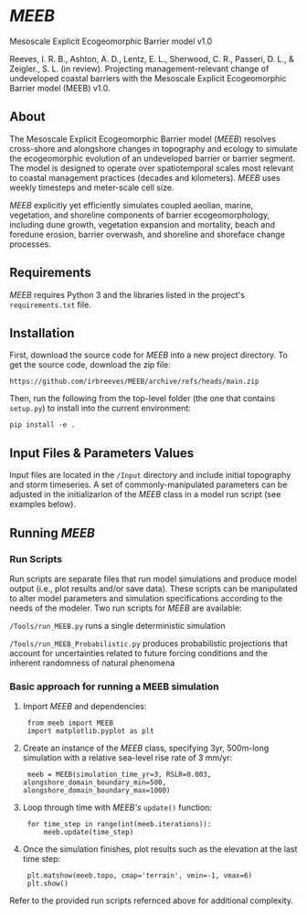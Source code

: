 # *MEEB*
Mesoscale Explicit Ecogeomorphic Barrier model v1.0

Reeves, I. R. B., Ashton, A. D., Lentz, E. L., Sherwood, C. R., Passeri, D. L., & Zeigler., S. L. (in review). Projecting 
management-relevant change of undeveloped coastal barriers with the Mesoscale Explicit Ecogeomorphic Barrier model (MEEB) v1.0. 

## About
The Mesoscale Explicit Ecogeomorphic Barrier model (*MEEB*) resolves cross-shore and alongshore changes in topography and ecology 
to simulate the ecogeomorphic evolution of an undeveloped barrier or barrier segment. The model is designed to operate over 
spatiotemporal scales most relevant to coastal management practices (decades and kilometers). *MEEB* uses weekly timesteps and 
meter-scale cell size.

*MEEB* explicitly yet efficiently simulates coupled aeolian, marine, vegetation, and shoreline components of barrier 
ecogeomorphology, including dune growth, vegetation expansion and mortality, beach and foredune erosion, barrier overwash, 
and shoreline and shoreface change processes.

## Requirements
*MEEB* requires Python 3 and the libraries listed in the project's `requirements.txt` file.

## Installation

First, download the source code for *MEEB* into a new project directory. To get the source code, download the zip file:

    https://github.com/irbreeves/MEEB/archive/refs/heads/main.zip

Then, run the following from the top-level folder (the one that contains `setup.py`) to install into the current environment:

    pip install -e .

## Input Files & Parameters Values

Input files are located in the `/Input` directory and include initial topography and storm timeseries. A set of 
commonly-manipulated parameters can be adjusted in the initializarion of the *MEEB* class in a model run script (see examples below).

## Running *MEEB*

### Run Scripts

Run scripts are separate files that run model simulations and produce model output (i.e., plot results and/or save data). These 
scripts can be manipulated to alter model parameters and simulation specifications according to the needs of the modeler. Two run 
scripts for *MEEB* are available:
    
`/Tools/run_MEEB.py` runs a single deterministic simulation

`/Tools/run_MEEB_Probabilistic.py` produces probabilistic projections that account for uncertainties related to future forcing
conditions and the inherent randomness of natural phenomena

### Basic approach for running a MEEB simulation

1) Import *MEEB* and dependencies:

        from meeb import MEEB
        import matplotlib.pyplot as plt

2) Create an instance of the *MEEB* class, specifying 3yr, 500m-long simulation with a relative sea-level rise rate of 3 mm/yr:

        meeb = MEEB(simulation_time_yr=3, RSLR=0.003, alongshore_domain_boundary_min=500, alongshore_domain_boundary_max=1000)

3) Loop through time with *MEEB's* `update()` function:

        for time_step in range(int(meeb.iterations)):
            meeb.update(time_step)

4) Once the simulation finishes, plot results such as the elevation at the last time step:

        plt.matshow(meeb.topo, cmap='terrain', vmin=-1, vmax=6)
        plt.show()

Refer to the provided run scripts refernced above for additional complexity.